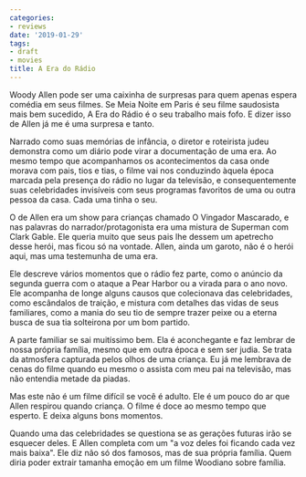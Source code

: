 ```yaml
---
categories:
- reviews
date: '2019-01-29'
tags:
- draft
- movies
title: A Era do Rádio
---
```


Woody Allen pode ser uma caixinha de surpresas para quem apenas espera comédia em seus filmes. Se Meia Noite em Paris é seu filme saudosista mais bem sucedido, A Era do Rádio é o seu trabalho mais fofo. E dizer isso de Allen já me é uma surpresa e tanto.

Narrado como suas memórias de infância, o diretor e roteirista judeu demonstra como um diário pode virar a documentação de uma era. Ao mesmo tempo que acompanhamos os acontecimentos da casa onde morava com pais, tios e tias, o filme vai nos conduzindo àquela época marcada pela presença do rádio no lugar da televisão, e consequentemente suas celebridades invisíveis com seus programas favoritos de uma ou outra pessoa da casa. Cada uma tinha o seu.

O de Allen era um show para crianças chamado O Vingador Mascarado, e nas palavras do narrador/protagonista era uma mistura de Superman com Clark Gable. Ele queria muito que seus pais lhe dessem um apetrecho desse herói, mas ficou só na vontade. Allen, ainda um garoto, não é o herói aqui, mas uma testemunha de uma era.

Ele descreve vários momentos que o rádio fez parte, como o anúncio da segunda guerra com o ataque a Pear Harbor ou a virada para o ano novo. Ele acompanha de longe alguns causos que colecionava das celebridades, como escândalos de traição, e mistura com detalhes das vidas de seus familiares, como a mania do seu tio de sempre trazer peixe ou a eterna busca de sua tia solteirona por um bom partido.

A parte familiar se sai muitíssimo bem. Ela é aconchegante e faz lembrar de nossa própria família, mesmo que em outra época e sem ser judia. Se trata da atmosfera capturada pelos olhos de uma criança. Eu já me lembrava de cenas do filme quando eu mesmo o assista com meu pai na televisão, mas não entendia metade da piadas.

Mas este não é um filme difícil se você é adulto. Ele é um pouco do ar que Allen respirou quando criança. O filme é doce ao mesmo tempo que esperto. E deixa alguns bons momentos.

Quando uma das celebridades se questiona se as gerações futuras irão se esquecer deles. E Allen completa com um "a voz deles foi ficando cada vez mais baixa". Ele diz não só dos famosos, mas de sua própria família. Quem diria poder extrair tamanha emoção em um filme Woodiano sobre família.